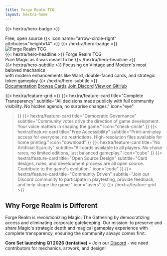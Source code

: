 ```yaml
---
title: Forge Realm TCG
layout: hextra-home
---
```


{{< hextra/hero-badge >}}

  <div class="hx:w-2 hx:h-2 hx:rounded-full hx:bg-primary-400"></div>
  <span>Free, open source</span>
  {{< icon name="arrow-circle-right" attributes="height=14" >}}
{{< /hextra/hero-badge >}}

<div class="hx:mt-6 hx:mb-6 hx:text-center">
<img src="/images/forge-realm-main-wide.webp" alt="Forge Realm TCG" style="max-width: 600px;" class="hx:mx-auto hx:rounded-lg hx:shadow-lg" />
</div>

<div class="hx:mt-6 hx:mb-6">
{{< hextra/hero-headline >}}
  Forge Realm TCG&nbsp;<br class="hx:sm:block hx:hidden" />Pure Magic as it was meant to be
{{< /hextra/hero-headline >}}
</div>

<div class="hx:mb-12">
{{< hextra/hero-subtitle >}}
  Focusing on Vintage and Modern's most beloved mechanics&nbsp;<br class="hx:sm:block hx:hidden" />with modern enhancements like Ward, double-faced cards, and strategic token gameplay
{{< /hextra/hero-subtitle >}}
</div>

<div class="hx:mb-6 hx:flex hx:flex-wrap hx:gap-4 hx:justify-center hx:md:justify-start">
  <a class="fr-btn fr-btn--secondary" href="/docs">Documentation</a>
  <a class="fr-btn fr-btn--secondary" href="/docs/cards">Browse Cards</a>
  <a class="fr-btn fr-btn--secondary" href="https://discord.gg/KQTY8DfY" target="_blank" rel="noreferrer">Join Discord</a>
  <a class="fr-btn fr-btn--secondary" href="https://github.com/dunamismax/forge-realm" target="_blank" rel="noreferrer">View on GitHub</a>
</div>

<div class="hx:mt-6"></div>

{{< hextra/feature-grid >}}
  {{< hextra/feature-card
    title="Complete Transparency"
    subtitle="All decisions made publicly with full community visibility. No hidden agenda, no surprise changes."
    icon="eye"
  >}}
  {{< hextra/feature-card
    title="Democratic Governance"
    subtitle="Community votes drive the direction of game development. Your voice matters in shaping the game."
    icon="check-circle"
  >}}
  {{< hextra/feature-card
    title="Free Accessibility"
    subtitle="Print-and-play access for everyone, no restrictions. High-resolution files available for home printing."
    icon="download"
  >}}
  {{< hextra/feature-card
    title="No Artificial Scarcity"
    subtitle="All cards available to all players. No chase rares, no limited editions, just balanced gameplay."
    icon="cube"
  >}}
  {{< hextra/feature-card
    title="Open Source Design"
    subtitle="Card designs, rules, and development process are all open source. Contribute to the game's evolution."
    icon="code"
  >}}
  {{< hextra/feature-card
    title="Community Driven"
    subtitle="Join our Discord community to participate in playtesting, provide feedback, and help shape the game."
    icon="users"
  >}}
{{< /hextra/feature-grid >}}

<div class="hx:mt-12"></div>

## Why Forge Realm is Different

Forge Realm is revolutionizing Magic: The Gathering by democratizing access and
eliminating corporate gatekeeping. Our mission: to preserve and share Magic's
strategic depth and magical gameplay experience with complete transparency,
ensuring the community always comes first.

**Core Set launching Q1 2026 (tentative)** • Join our
[Discord](https://discord.gg/KQTY8DfY) - we need contributors for mechanics,
artwork, and design!
